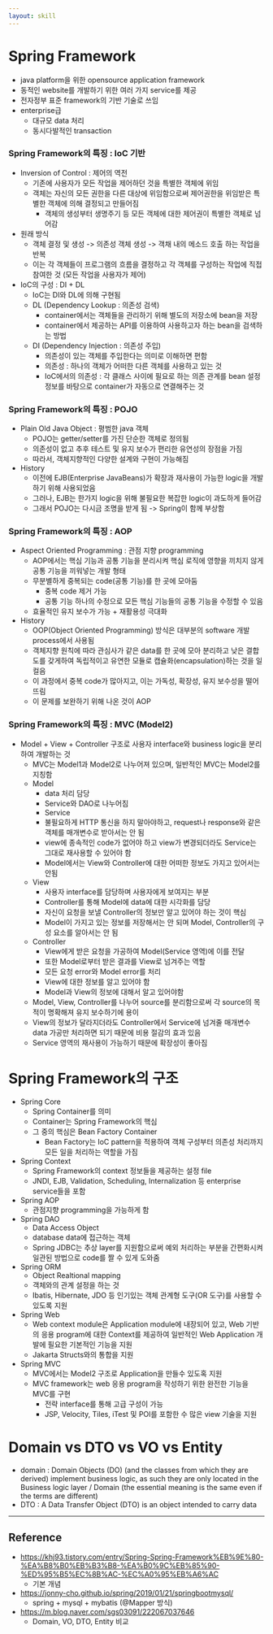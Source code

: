 ```yaml
---
layout: skill
---
```


# Spring Framework

- java platform을 위한 opensource application framework
- 동적인 website를 개발하기 위한 여러 가지 service를 제공
- 전자정부 표준 framework의 기반 기술로 쓰임
- enterprise급
    - 대규모 data 처리
    - 동시다발적인 transaction

### Spring Framework의 특징 : IoC 기반

- Inversion of Control : 제어의 역전
    - 기존에 사용자가 모든 작업을 제어하던 것을 특별한 객체에 위임
    - 객체는 자신의 모든 권한을 다른 대상에 위임함으로써 제어권한을 위임받은 특별한 객체에 의해 결정되고 만들어짐
        - 객체의 생성부터 생명주기 등 모든 객체에 대한 제어권이 특별한 객체로 넘어감
- 원래 방식
    - 객체 결정 및 생성 -> 의존성 객체 생성 -> 객채 내의 메소드 호출 하는 작업을 반복
    - 이는 각 객체들이 프로그램의 흐름을 결정하고 각 객체를 구성하는 작업에 직접 참여한 것 (모든 작업을 사용자가 제어)
- IoC의 구성 : DI + DL
    - IoC는 DI와 DL에 의해 구현됨
    - DL (Dependency Lookup : 의존성 검색)
        - container에서는 객체들을 관리하기 위해 별도의 저장소에 bean을 저장
        - container에서 제공하는 API를 이용하여 사용하고자 하는 bean을 검색하는 방법
    - DI (Dependency Injection : 의존성 주입)
        - 의존성이 있는 객체를 주입한다는 의미로 이해하면 편함
        - 의존성 : 하나의 객체가 어떠한 다른 객체를 사용하고 있는 것
        - IoC에서의 의존성 : 각 클래스 사이에 필요로 하는 의존 관계를 bean 설정 정보를 바탕으로 container가 자동으로 연결해주는 것

### Spring Framework의 특징 : POJO

- Plain Old Java Object : 평범한 java 객체
    - POJO는 getter/setter를 가진 단순한 객체로 정의됨
    - 의존성이 없고 추후 테스트 및 유지 보수가 편리한 유연성의 장점을 가짐
    - 따라서, 객체지향적인 다양한 설계와 구현이 가능해짐
- History
    - 이전에 EJB(Enterprise JavaBeans)가 확장과 재사용이 가능한 logic을 개발하기 위해 사용되었음
    - 그러나, EJB는 한가지 logic을 위해 불필요한 복잡한 logic이 과도하게 들어감
    - 그래서 POJO는 다시금 조명을 받게 됨 -> Spring이 함께 부상함

### Spring Framework의 특징 : AOP

- Aspect Oriented Programming : 관점 지향 programming
    - AOP에서는 핵심 기능과 공통 기능을 분리시켜 핵심 로직에 영향을 끼치지 않게 공통 기능을 끼워넣는 개발 형태
    - 무분별하게 중복되는 code(공통 기능)를 한 곳에 모아둠
        - 중복 code 제거 가능
        - 공통 기능 하나의 수정으로 모든 핵심 기능들의 공통 기능을 수정할 수 있음
    - 효율적인 유지 보수가 가능 + 재활용성 극대화
- History
    - OOP(Object Oriented Programming) 방식은 대부분의 software 개발 process에서 사용됨
    - 객체지향 원칙에 따라 관심사가 같은 data를 한 곳에 모아 분리하고 낮은 결합도를 갖게하여 독립적이고 유연한 모듈로 캡슐화(encapsulation)하는 것을 일컬음
    - 이 과정에서 중복 code가 많아지고, 이는 가독성, 확장성, 유지 보수성을 떨어뜨림
    - 이 문제를 보완하기 위해 나온 것이 AOP

### Spring Framework의 특징 : MVC (Model2)

- Model + View + Controller 구조로 사용자 interface와 business logic을 분리하여 개발하는 것
    - MVC는 Model1과 Model2로 나누어져 있으며, 일반적인 MVC는 Model2를 지칭함
    - Model
        - data 처리 담당
        - Service와 DAO로 나누어짐
        - Service
        - 불필요하게 HTTP 통신을 하지 말아야하고, request나 response와 같은 객체를 매개변수로 받아서는 안 됨
        - view에 종속적인 code가 없어야 하고 view가 변경되더라도 Service는 그대로 재사용할 수 있어야 함
        - Model에서는 View와 Controller에 대한 어떠한 정보도 가지고 있어서는 안됨
    - View
        - 사용자 interface를 담당하며 사용자에게 보여지는 부분
        - Controller를 통해 Model에 data에 대한 시각화를 담당
        - 자신이 요청을 보낼 Controller의 정보만 알고 있어야 하는 것이 핵심
        - Model이 가지고 있는 정보를 저장해서는 안 되며 Model, Controller의 구성 요소를 알아서는 안 됨
    - Controller
        - View에게 받은 요청을 가공하여 Model(Service 영역)에 이를 전달
        - 또한 Model로부터 받은 결과를 View로 넘겨주는 역할
        - 모든 요청 error와 Model error를 처리
        - View에 대한 정보를 알고 있어야 함
        - Model과 View의 정보에 대해서 알고 있어야함
    - Model, View, Controller를 나누어 source를 분리함으로써 각 source의 목적이 명확해져 유지 보수하기에 용이
    - View의 정보가 달라지더라도 Controller에서 Service에 넘겨줄 매개변수 data 가공만 처리하면 되기 때문에 비용 절감의 효과 있음
    - Service 영역의 재사용이 가능하기 때문에 확장성이 좋아짐

# Spring Framework의 구조

- Spring Core
    - Spring Container를 의미
    - Container는 Spring Framework의 핵심
    - 그 중의 핵심은 Bean Factory Container
        - Bean Factory는 IoC pattern을 적용하여 객체 구성부터 의존성 처리까지 모든 일을 처리하는 역할을 가짐
- Spring Context
    - Spring Framework의 context 정보들을 제공하는 설정 file
    - JNDI, EJB, Validation, Scheduling, Internalization 등 enterprise service들을 포함
- Spring AOP
    - 관점지향 programming을 가능하게 함
- Spring DAO
    - Data Access Object
    - database data에 접근하는 객체
    - Spring JDBC는 추상 layer를 지원함으로써 예외 처리하는 부분을 간편화시켜 일관된 방법으로 code를 짤 수 있게 도와줌
- Spring ORM
    - Object Realtional mapping
    - 객체와의 관계 설정을 하는 것
    - Ibatis, Hibernate, JDO 등 인기있는 객체 관계형 도구(OR 도구)를 사용할 수 있도록 지원
- Spring Web
    - Web context module은 Application module에 내장되어 있고, Web 기반의 응용 program에 대한 Context를 제공하여 일반적인 Web Application 개발에 필요한 기본적인 기능을 지원
    - Jakarta Structs와의 통합을 지원
- Spring MVC
    - MVC에서는 Model2 구조로 Application을 만들수 있도혹 지원
    - MVC framework는 web 응용 program을 작성하기 위한 완전한 기능을 MVC를 구현
        - 전략 interface를 통해 고급 구성이 가능
        - JSP, Velocity, Tiles, iTest 및 POI를 포함한 수 많은 view 기술을 지원

# Domain vs DTO vs VO vs Entity

- domain : Domain Objects (DO) (and the classes from which they are derived) implement business logic, as such they are only located in the Business logic layer / Domain (the essential meaning is the same even if the terms are different)
- DTO : A Data Transfer Object (DTO) is an object intended to carry data

---

## Reference

- https://khj93.tistory.com/entry/Spring-Spring-Framework%EB%9E%80-%EA%B8%B0%EB%B3%B8-%EA%B0%9C%EB%85%90-%ED%95%B5%EC%8B%AC-%EC%A0%95%EB%A6%AC
    - 기본 개념
- https://jonny-cho.github.io/spring/2019/01/21/springbootmysql/
    - spring + mysql + mybatis (@Mapper 방식)
- https://m.blog.naver.com/sgs03091/222067037646
    - Domain, VO, DTO, Entity 비교


